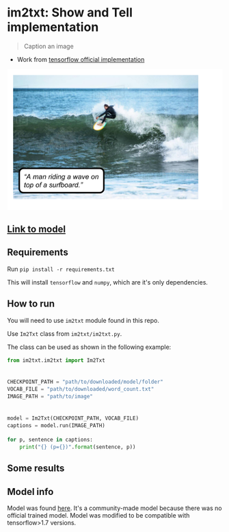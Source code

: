 # im2txt: Show and Tell implementation

> Caption an image

* Work from [tensorflow official implementation](https://github.com/tensorflow/models/tree/master/research/im2txt)

![img](imgs/result.png)

## [Link to model](link)

## Requirements

Run `pip install -r requirements.txt`

This will install `tensorflow` and `numpy`, which are it's only dependencies.

## How to run

You will need to use `im2txt` module found in this repo.

Use `Im2Txt` class from `im2txt/im2txt.py`. 

The class can be used as shown in the following example:

```python
from im2txt.im2txt import Im2Txt


CHECKPOINT_PATH = "path/to/downloaded/model/folder"
VOCAB_FILE = "path/to/downloaded/word_count.txt"
IMAGE_PATH = "path/to/image"


model = Im2Txt(CHECKPOINT_PATH, VOCAB_FILE)
captions = model.run(IMAGE_PATH)

for p, sentence in captions:
    print("{} (p={})".format(sentence, p))
```

## Some results



## Model info

Model was found [here](https://github.com/tensorflow/models/issues/466). It's a community-made model because there was no official trained model.
Model was modified to be compatible with tensorflow>1.7 versions.

